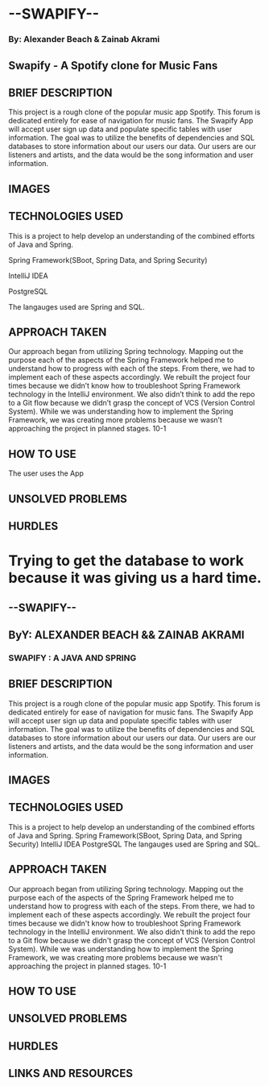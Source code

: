 
# --SWAPIFY--
### By: Alexander Beach & Zainab Akrami
## Swapify - A Spotify clone for Music Fans
## BRIEF DESCRIPTION
This project is a rough clone of the popular music app Spotify. This forum is dedicated entirely for ease of navigation for music fans. The Swapify App will accept user sign up data and populate specific tables with user information. The goal was to utilize the benefits of dependencies and SQL databases to store information about our users our data. Our users are our listeners and artists, and the data would be the song information and user information.
## IMAGES
## TECHNOLOGIES USED
This is a project to help develop an understanding of the combined efforts of Java and Spring.

Spring Framework(SBoot, Spring Data, and Spring Security)

IntelliJ IDEA

PostgreSQL

The langauges used are Spring and SQL.

## APPROACH TAKEN
Our approach began from utilizing Spring technology. Mapping out the purpose each of the aspects of the Spring Framework helped me to understand how to progress with each of the steps. From there, we had to implement each of these aspects accordingly. We rebuilt the project four times because we didn’t know how to troubleshoot Spring Framework technology in the IntelliJ environment. We also didn’t think to add the repo to a Git flow because we didn’t grasp the concept of VCS (Version Control System). While we was understanding how to implement the Spring Framework, we was creating more problems because we wasn’t approaching the project in planned stages.
10-1
## HOW TO USE
The user uses the App
## UNSOLVED PROBLEMS
## HURDLES
Trying to get the database to work because it was giving us a hard time.
=======
## --SWAPIFY--
## ByY: ALEXANDER BEACH && ZAINAB AKRAMI
### SWAPIFY : A JAVA AND SPRING 

## BRIEF DESCRIPTION
This project is a rough clone of the popular music app Spotify. This forum is dedicated entirely for ease of navigation for music fans. The Swapify App will accept user sign up data and populate specific tables with user information. The goal was to utilize the benefits of dependencies and SQL databases to store information about our users our data. Our users are our listeners and artists, and the data would be the song information and user information.

## IMAGES

## TECHNOLOGIES USED
This is a project to help develop an understanding of the combined efforts of Java and Spring.
Spring Framework(SBoot, Spring Data, and Spring Security)
IntelliJ IDEA
PostgreSQL
The langauges used are Spring and SQL.

## APPROACH TAKEN
Our approach began from utilizing Spring technology. Mapping out the purpose each of the aspects of the Spring Framework helped me to understand how to progress with each of the steps. From there, we had to implement each of these aspects accordingly. We rebuilt the project four times because we didn't know how to troubleshoot Spring Framework technology in the IntelliJ environment. We also didn't think to add the repo to a Git flow because we didn't grasp the concept of VCS (Version Control System). While we was understanding how to implement the Spring Framework, we was creating more problems because we wasn't approaching the project in planned stages. 10-1

## HOW TO USE
## UNSOLVED PROBLEMS
## HURDLES

## LINKS AND RESOURCES
